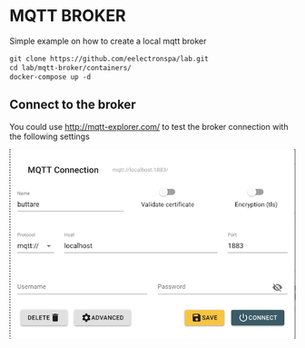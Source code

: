 # MQTT BROKER
Simple example on how to create a local mqtt broker

```
git clone https://github.com/eelectronspa/lab.git
cd lab/mqtt-broker/containers/
docker-compose up -d
```

## Connect to the broker
You could use http://mqtt-explorer.com/ to test the broker connection with the following settings

![alt text](https://github.com/eelectronspa/lab/blob/main/mqtt-broker/readme/mqtt-explorer_0.png?raw=true)
